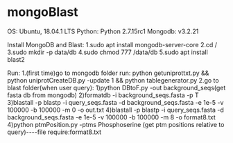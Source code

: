# mongoBlast
OS: Ubuntu, 18.04.1 LTS
Python: Python 2.7.15rc1
Mongodb: v3.2.21 

Install MongoDB and Blast:
1.sudo apt install mongodb-server-core
2.cd /
3.sudo mkdir -p data/db
4.sudo chmod 777 /data/db
5.sudo apt install blast2

Run:
1.(first time)go to mongodb folder run: python getuniprottxt.py && python uniprotCreateDB.py -update 1 && python tablegenerator.py
2.go to blast folder(when user query): 
    1)python DBtoF.py -out background_seqs(get fasta db from mongodb)
    2)formatdb -i background_seqs.fasta -p T
    3)blastall -p blastp -i query_seqs.fasta -d background_seqs.fasta -e 1e-5 -v 100000 -b 100000 -m 0 -o out.txt
    4)blastall -p blastp -i query_seqs.fasta -d background_seqs.fasta -e 1e-5 -v 100000 -b 100000 -m 8 -o format8.txt
    4)python ptmPosition.py -ptms Phosphoserine (get ptm positions relative to query)----file require:format8.txt


